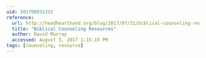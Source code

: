 ```yaml
---
uid: 201708031315
reference:
  url: http://headhearthand.org/blog/2017/07/31/biblical-counseling-resources/
  title: "Biblical Counseling Resources"
  author: David Murray
  accessed: August 3, 2017 1:15:15 PM
tags: [counseling, resource]
---
```

